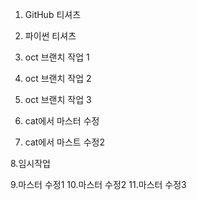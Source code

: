 1. GitHub 티셔츠
2. 파이썬 티셔츠

3. oct 브랜치 작업 1
4. oct 브랜치 작업 2
5. oct 브랜치 작업 3
6. cat에서 마스터 수정
7. cat에서 마스트 수정2

8.임시작업

9.마스터 수정1
10.마스터 수정2
11.마스터 수정3